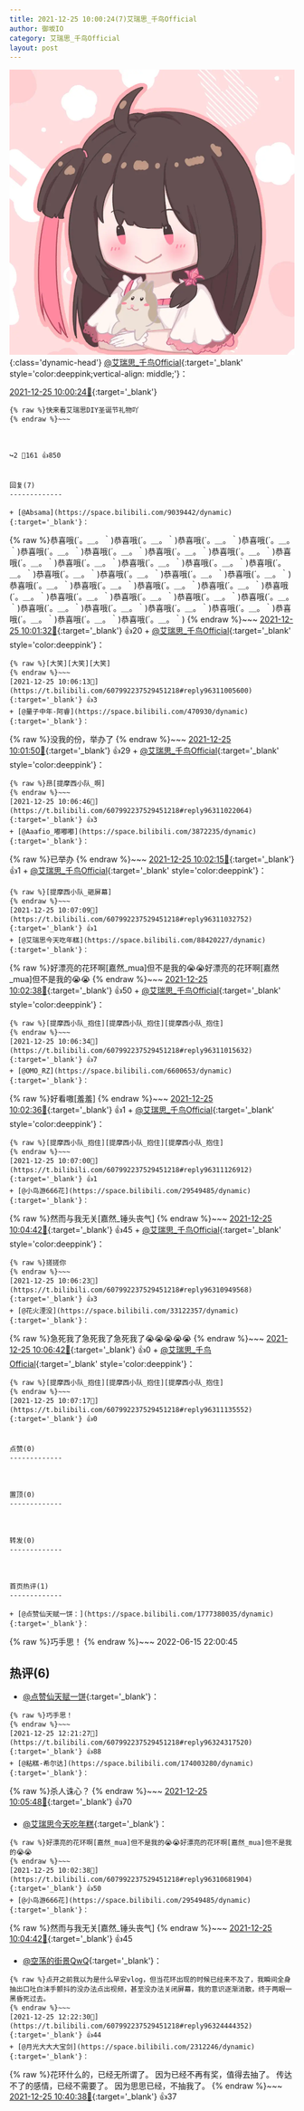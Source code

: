 ```yaml
---
title: 2021-12-25 10:00:24(7)艾瑞思_千鸟Official
author: 御坂IO
category: 艾瑞思_千鸟Official
layout: post
---
```


![img](/images/7e08840c56f251de28bdf766b647bd5fe9a5d50a.jpg){:class='dynamic-head'}
[@艾瑞思_千鸟Official](https://space.bilibili.com/1090010845/dynamic){:target='_blank' style='color:deeppink;vertical-align: middle;'}：

[2021-12-25 10:00:24🔗](https://t.bilibili.com/607992237529451218){:target='_blank'}

~~~
{% raw %}快来看艾瑞思DIY圣诞节礼物吖
{% endraw %}~~~



↪️2 💬161 👍850


回复(7)
-------------

+ [@Absama](https://space.bilibili.com/9039442/dynamic){:target='_blank'}：
~~~
{% raw %}恭喜哦(´。＿。｀)恭喜哦(´。＿。｀)恭喜哦(´。＿。｀)恭喜哦(´。＿。｀)恭喜哦(´。＿。｀)恭喜哦(´。＿。｀)恭喜哦(´。＿。｀)恭喜哦(´。＿。｀)恭喜哦(´。＿。｀)恭喜哦(´。＿。｀)恭喜哦(´。＿。｀)恭喜哦(´。＿。｀)恭喜哦(´。＿。｀)恭喜哦(´。＿。｀)恭喜哦(´。＿。｀)恭喜哦(´。＿。｀)恭喜哦(´。＿。｀)恭喜哦(´。＿。｀)恭喜哦(´。＿。｀)恭喜哦(´。＿。｀)恭喜哦(´。＿。｀)恭喜哦(´。＿。｀)恭喜哦(´。＿。｀)恭喜哦(´。＿。｀)恭喜哦(´。＿。｀)恭喜哦(´。＿。｀)恭喜哦(´。＿。｀)恭喜哦(´。＿。｀)恭喜哦(´。＿。｀)恭喜哦(´。＿。｀)恭喜哦(´。＿。｀)恭喜哦(´。＿。｀)恭喜哦(´。＿。｀)
{% endraw %}~~~
[2021-12-25 10:01:32🔗](https://t.bilibili.com/607992237529451218#reply96310548816){:target='_blank'} 👍20
    + [@艾瑞思_千鸟Official](https://space.bilibili.com/1090010845/dynamic){:target='_blank' style='color:deeppink'}：
~~~
{% raw %}[大笑][大笑][大笑]
{% endraw %}~~~
[2021-12-25 10:06:13🔗](https://t.bilibili.com/607992237529451218#reply96311005600){:target='_blank'} 👍3
+ [@量子中年-阿睿](https://space.bilibili.com/470930/dynamic){:target='_blank'}：
~~~
{% raw %}没我的份，举办了
{% endraw %}~~~
[2021-12-25 10:01:50🔗](https://t.bilibili.com/607992237529451218#reply96310598304){:target='_blank'} 👍29
    + [@艾瑞思_千鸟Official](https://space.bilibili.com/1090010845/dynamic){:target='_blank' style='color:deeppink'}：
~~~
{% raw %}昂[提摩西小队_啊]
{% endraw %}~~~
[2021-12-25 10:06:46🔗](https://t.bilibili.com/607992237529451218#reply96311022064){:target='_blank'} 👍3
+ [@Aaafio_嘟嘟嘟](https://space.bilibili.com/3872235/dynamic){:target='_blank'}：
~~~
{% raw %}已举办
{% endraw %}~~~
[2021-12-25 10:02:15🔗](https://t.bilibili.com/607992237529451218#reply96310612176){:target='_blank'} 👍1
    + [@艾瑞思_千鸟Official](https://space.bilibili.com/1090010845/dynamic){:target='_blank' style='color:deeppink'}：
~~~
{% raw %}[提摩西小队_砸屏幕]
{% endraw %}~~~
[2021-12-25 10:07:09🔗](https://t.bilibili.com/607992237529451218#reply96311032752){:target='_blank'} 👍1
+ [@艾瑞思今天吃年糕](https://space.bilibili.com/88420227/dynamic){:target='_blank'}：
~~~
{% raw %}好漂亮的花环啊[嘉然_mua]但不是我的😭😭好漂亮的花环啊[嘉然_mua]但不是我的😭😭
{% endraw %}~~~
[2021-12-25 10:02:38🔗](https://t.bilibili.com/607992237529451218#reply96310681904){:target='_blank'} 👍50
    + [@艾瑞思_千鸟Official](https://space.bilibili.com/1090010845/dynamic){:target='_blank' style='color:deeppink'}：
~~~
{% raw %}[提摩西小队_抱住][提摩西小队_抱住][提摩西小队_抱住]
{% endraw %}~~~
[2021-12-25 10:06:34🔗](https://t.bilibili.com/607992237529451218#reply96311015632){:target='_blank'} 👍7
+ [@OMO_RZ](https://space.bilibili.com/6600653/dynamic){:target='_blank'}：
~~~
{% raw %}好看嗷[羞羞]
{% endraw %}~~~
[2021-12-25 10:02:36🔗](https://t.bilibili.com/607992237529451218#reply96310741232){:target='_blank'} 👍1
    + [@艾瑞思_千鸟Official](https://space.bilibili.com/1090010845/dynamic){:target='_blank' style='color:deeppink'}：
~~~
{% raw %}[提摩西小队_抱住][提摩西小队_抱住][提摩西小队_抱住]
{% endraw %}~~~
[2021-12-25 10:07:00🔗](https://t.bilibili.com/607992237529451218#reply96311126912){:target='_blank'} 👍1
+ [@小鸟游666花](https://space.bilibili.com/29549485/dynamic){:target='_blank'}：
~~~
{% raw %}然而与我无关[嘉然_锤头丧气]
{% endraw %}~~~
[2021-12-25 10:04:42🔗](https://t.bilibili.com/607992237529451218#reply96310901728){:target='_blank'} 👍45
    + [@艾瑞思_千鸟Official](https://space.bilibili.com/1090010845/dynamic){:target='_blank' style='color:deeppink'}：
~~~
{% raw %}搓搓你
{% endraw %}~~~
[2021-12-25 10:06:23🔗](https://t.bilibili.com/607992237529451218#reply96310949568){:target='_blank'} 👍3
+ [@花火湮没](https://space.bilibili.com/33122357/dynamic){:target='_blank'}：
~~~
{% raw %}急死我了急死我了急死我了😭😭😭😭😭
{% endraw %}~~~
[2021-12-25 10:06:42🔗](https://t.bilibili.com/607992237529451218#reply96310958672){:target='_blank'} 👍0
    + [@艾瑞思_千鸟Official](https://space.bilibili.com/1090010845/dynamic){:target='_blank' style='color:deeppink'}：
~~~
{% raw %}[提摩西小队_抱住][提摩西小队_抱住][提摩西小队_抱住]
{% endraw %}~~~
[2021-12-25 10:07:17🔗](https://t.bilibili.com/607992237529451218#reply96311135552){:target='_blank'} 👍0


点赞(0)
-------------



置顶(0)
-------------



转发(0)
-------------



首页热评(1)
-------------

+ [@点赞仙天赋一饼：](https://space.bilibili.com/1777380035/dynamic){:target='_blank'}：
~~~
{% raw %}巧手思！
{% endraw %}~~~
2022-06-15 22:00:45


热评(6)
-------------

+ [@点赞仙天赋一饼](https://space.bilibili.com/1777380035/dynamic){:target='_blank'}：
~~~
{% raw %}巧手思！
{% endraw %}~~~
[2021-12-25 12:21:27🔗](https://t.bilibili.com/607992237529451218#reply96324317520){:target='_blank'} 👍88
+ [@粘糕-希尔达](https://space.bilibili.com/174003280/dynamic){:target='_blank'}：
~~~
{% raw %}杀人诛心？
{% endraw %}~~~
[2021-12-25 10:05:48🔗](https://t.bilibili.com/607992237529451218#reply96311043392){:target='_blank'} 👍70
+ [@艾瑞思今天吃年糕](https://space.bilibili.com/88420227/dynamic){:target='_blank'}：
~~~
{% raw %}好漂亮的花环啊[嘉然_mua]但不是我的😭😭好漂亮的花环啊[嘉然_mua]但不是我的😭😭
{% endraw %}~~~
[2021-12-25 10:02:38🔗](https://t.bilibili.com/607992237529451218#reply96310681904){:target='_blank'} 👍50
+ [@小鸟游666花](https://space.bilibili.com/29549485/dynamic){:target='_blank'}：
~~~
{% raw %}然而与我无关[嘉然_锤头丧气]
{% endraw %}~~~
[2021-12-25 10:04:42🔗](https://t.bilibili.com/607992237529451218#reply96310901728){:target='_blank'} 👍45
+ [@空荡的街景QwQ](https://space.bilibili.com/8629637/dynamic){:target='_blank'}：
~~~
{% raw %}点开之前我以为是什么早安vlog，但当花环出现的时候已经来不及了，我瞬间全身抽出口吐白沫手颤抖的没办法点出视频，甚至没办法关闭屏幕，我的意识逐渐消散，终于两眼一黑昏死过去。
{% endraw %}~~~
[2021-12-25 12:22:30🔗](https://t.bilibili.com/607992237529451218#reply96324444352){:target='_blank'} 👍44
+ [@月光大大大宝剑](https://space.bilibili.com/2312246/dynamic){:target='_blank'}：
~~~
{% raw %}花环什么的，已经无所谓了。
因为已经不再有奖，值得去抽了。
传达不了的感情，已经不需要了。
因为思思已经，不抽我了。
{% endraw %}~~~
[2021-12-25 10:40:38🔗](https://t.bilibili.com/607992237529451218#reply96314016416){:target='_blank'} 👍37


